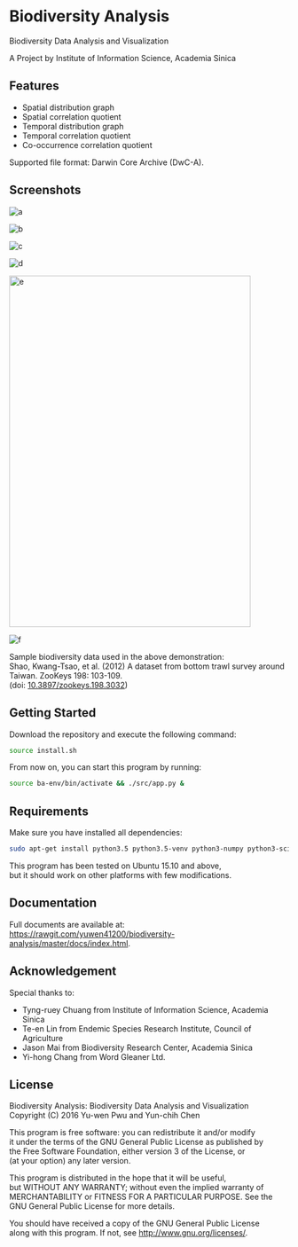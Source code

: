 # Biodiversity Analysis #

Biodiversity Data Analysis and Visualization

A Project by Institute of Information Science, Academia Sinica

## Features ##

* Spatial distribution graph
* Spatial correlation quotient
* Temporal distribution graph
* Temporal correlation quotient
* Co-occurrence correlation quotient

Supported file format: Darwin Core Archive (DwC-A).

## Screenshots ##

![a](https://raw.githubusercontent.com/yuwen41200/biodiversity-analysis/master/img/a.png "a")

![b](https://raw.githubusercontent.com/yuwen41200/biodiversity-analysis/master/img/b.png "b")

![c](https://raw.githubusercontent.com/yuwen41200/biodiversity-analysis/master/img/c.png "c")

![d](https://raw.githubusercontent.com/yuwen41200/biodiversity-analysis/master/img/d.png "d")

<img src="https://raw.githubusercontent.com/yuwen41200/biodiversity-analysis/master/img/e.png" alt="e" title="e" width="435.4" height="634.2">

![f](https://raw.githubusercontent.com/yuwen41200/biodiversity-analysis/master/img/f.png "f")

Sample biodiversity data used in the above demonstration:  
Shao, Kwang-Tsao, et al. (2012) A dataset from bottom trawl survey around Taiwan. ZooKeys 198: 103-109.  
(doi: [10.3897/zookeys.198.3032](http://dx.doi.org/10.3897/zookeys.198.3032))

## Getting Started ##

Download the repository and execute the following command:

```bash
source install.sh
```

From now on, you can start this program by running:

```bash
source ba-env/bin/activate && ./src/app.py &
```

## Requirements ##

Make sure you have installed all dependencies:

```bash
sudo apt-get install python3.5 python3.5-venv python3-numpy python3-scipy python3-matplotlib
```

This program has been tested on Ubuntu 15.10 and above,  
but it should work on other platforms with few modifications.

## Documentation ##

Full documents are available at:  
<https://rawgit.com/yuwen41200/biodiversity-analysis/master/docs/index.html>.

## Acknowledgement ##

Special thanks to:

* Tyng-ruey Chuang from Institute of Information Science, Academia Sinica
* Te-en Lin from Endemic Species Research Institute, Council of Agriculture
* Jason Mai from Biodiversity Research Center, Academia Sinica
* Yi-hong Chang from Word Gleaner Ltd.

## License ##

Biodiversity Analysis: Biodiversity Data Analysis and Visualization  
Copyright (C) 2016 Yu-wen Pwu and Yun-chih Chen

This program is free software: you can redistribute it and/or modify  
it under the terms of the GNU General Public License as published by  
the Free Software Foundation, either version 3 of the License, or  
(at your option) any later version.

This program is distributed in the hope that it will be useful,  
but WITHOUT ANY WARRANTY; without even the implied warranty of  
MERCHANTABILITY or FITNESS FOR A PARTICULAR PURPOSE. See the  
GNU General Public License for more details.

You should have received a copy of the GNU General Public License  
along with this program. If not, see <http://www.gnu.org/licenses/>.
